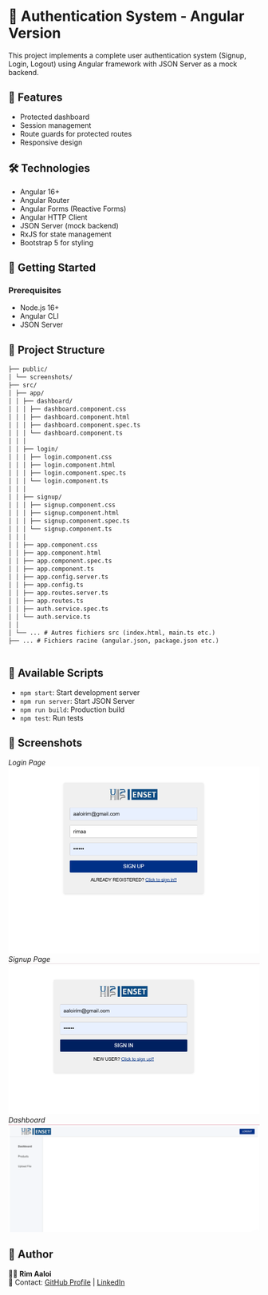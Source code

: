 # 🔐 Authentication System - Angular Version

This project implements a complete user authentication system (Signup, Login, Logout) using Angular framework with JSON Server as a mock backend.

## 🚀 Features
- Protected dashboard
- Session management
- Route guards for protected routes
- Responsive design

## 🛠️ Technologies
- Angular 16+
- Angular Router
- Angular Forms (Reactive Forms)
- Angular HTTP Client
- JSON Server (mock backend)
- RxJS for state management
- Bootstrap 5 for styling

## 🏁 Getting Started

### Prerequisites
- Node.js 16+
- Angular CLI
- JSON Server

## 📂 Project Structure
```
├── public/
│ └── screenshots/ 
├── src/
│ ├── app/
│ │ ├── dashboard/ 
│ │ │ ├── dashboard.component.css
│ │ │ ├── dashboard.component.html
│ │ │ ├── dashboard.component.spec.ts
│ │ │ └── dashboard.component.ts
│ │ │
│ │ ├── login/
│ │ │ ├── login.component.css
│ │ │ ├── login.component.html
│ │ │ ├── login.component.spec.ts
│ │ │ └── login.component.ts
│ │ │
│ │ ├── signup/ 
│ │ │ ├── signup.component.css
│ │ │ ├── signup.component.html
│ │ │ ├── signup.component.spec.ts
│ │ │ └── signup.component.ts
│ │ │
│ │ ├── app.component.css
│ │ ├── app.component.html
│ │ ├── app.component.spec.ts
│ │ ├── app.component.ts
│ │ ├── app.config.server.ts
│ │ ├── app.config.ts
│ │ ├── app.routes.server.ts
│ │ ├── app.routes.ts
│ │ ├── auth.service.spec.ts
│ │ └── auth.service.ts
│ │
│ └── ... # Autres fichiers src (index.html, main.ts etc.)
├── ... # Fichiers racine (angular.json, package.json etc.)


```
## 📝 Available Scripts

- `npm start`: Start development server
- `npm run server`: Start JSON Server
- `npm run build`: Production build
- `npm test`: Run tests

## 📸 Screenshots
*Login Page*
![Login Page](screenshots/an1.png)  
*Signup Page*
![Login Page](screenshots/an2.png)  
*Dashboard*
![Dashboard](screenshots/an3.png)  

## 💌 Author

👩‍💻 **Rim Aaloi**  
💌 Contact: [GitHub Profile](https://github.com/RimAaloi) | [LinkedIn](https://www.linkedin.com/in/rim-aaloi/)  


